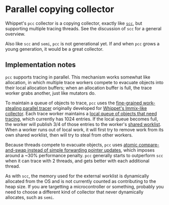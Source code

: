 # Parallel copying collector

Whippet's `pcc` collector is a copying collector, exactly like
[`scc`](./collector-scc.md), but supporting multiple tracing threads.
See the discussion of `scc` for a general overview.

Also like `scc` and `semi`, `pcc` is not generational yet.  If and when
`pcc` grows a young generation, it would be a great collector.

## Implementation notes

`pcc` supports tracing in parallel.  This mechanism works somewhat like
allocation, in which multiple trace workers compete to evacuate objects
into their local allocation buffers; when an allocation buffer is full,
the trace worker grabs another, just like mutators do.

To maintain a queue of objects to trace, `pcc` uses the [fine-grained
work-stealing parallel tracer](../src/parallel-tracer.h) originally
developed for [Whippet's Immix-like collector](./collector-whippet.md).
Each trace worker maintains a [local queue of objects that need
tracing](../src/local-worklist.h), which currently has 1024 entries.  If
the local queue becomes full, the worker will publish 3/4 of those
entries to the worker's [shared worklist](../src/shared-worklist.h).
When a worker runs out of local work, it will first try to remove work
from its own shared worklist, then will try to steal from other workers.

Because threads compete to evacuate objects, `pcc` uses [atomic
compare-and-swap instead of simple forwarding pointer
updates](./manual.md#forwarding-objects), which imposes around a ~30%
performance penalty.  `pcc` generally starts to outperform `scc` when it
can trace with 2 threads, and gets better with each additional thread.

As with `scc`, the memory used for the external worklist is dynamically
allocated from the OS and is not currently counted as contributing to
the heap size.  If you are targetting a microcontroller or something,
probably you need to choose a different kind of collector that never
dynamically allocates, such as `semi`.
